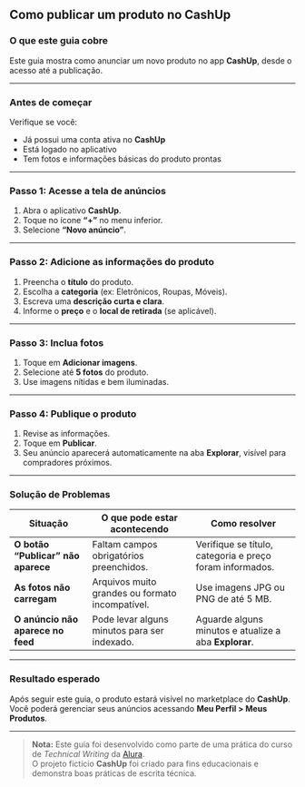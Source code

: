 ## Como publicar um produto no CashUp

### O que este guia cobre  
Este guia mostra como anunciar um novo produto no app **CashUp**, desde o acesso até a publicação.

---

### Antes de começar  
Verifique se você:
- Já possui uma conta ativa no **CashUp**  
- Está logado no aplicativo  
- Tem fotos e informações básicas do produto prontas  

---

### Passo 1: Acesse a tela de anúncios  
1. Abra o aplicativo **CashUp**.  
2. Toque no ícone **“+”** no menu inferior.  
3. Selecione **“Novo anúncio”**.

---

### Passo 2: Adicione as informações do produto  
1. Preencha o **título** do produto.  
2. Escolha a **categoria** (ex: Eletrônicos, Roupas, Móveis).  
3. Escreva uma **descrição curta e clara**.  
4. Informe o **preço** e o **local de retirada** (se aplicável).  

---

### Passo 3: Inclua fotos  
1. Toque em **Adicionar imagens**.  
2. Selecione até **5 fotos** do produto.  
3. Use imagens nítidas e bem iluminadas.  

---

### Passo 4: Publique o produto  
1. Revise as informações.  
2. Toque em **Publicar**.  
3. Seu anúncio aparecerá automaticamente na aba **Explorar**, visível para compradores próximos.

---

### Solução de Problemas  

| Situação | O que pode estar acontecendo | Como resolver |
|-----------|------------------------------|----------------|
| **O botão “Publicar” não aparece** | Faltam campos obrigatórios preenchidos. | Verifique se título, categoria e preço foram informados. |
| **As fotos não carregam** | Arquivos muito grandes ou formato incompatível. | Use imagens JPG ou PNG de até 5 MB. |
| **O anúncio não aparece no feed** | Pode levar alguns minutos para ser indexado. | Aguarde alguns minutos e atualize a aba **Explorar**. |

---

### Resultado esperado  
Após seguir este guia, o produto estará visível no marketplace do **CashUp**.  
Você poderá gerenciar seus anúncios acessando **Meu Perfil > Meus Produtos**.

---

> **Nota:** Este guia foi desenvolvido como parte de uma prática do curso de *Technical Writing* da [Alura](https://www.alura.com.br/).  
> O projeto fictício **CashUp** foi criado para fins educacionais e demonstra boas práticas de escrita técnica.
